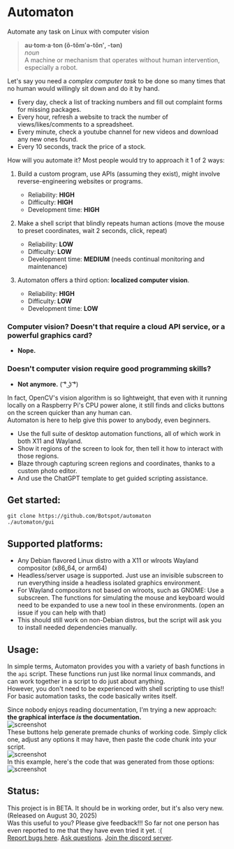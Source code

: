 # Automaton
Automate any task on Linux with computer vision

> **au·tom·a·ton  (ô-tŏmʻə-tŏn′, -tən)**  
> *noun*  
> A machine or mechanism that operates without human intervention, especially a robot.

Let's say you need a _complex computer task_ to be done so many times that no human would willingly sit down and do it by hand.
- Every day, check a list of tracking numbers and fill out complaint forms for missing packages.
- Every hour, refresh a website to track the number of views/likes/comments to a spreadsheet.
- Every minute, check a youtube channel for new videos and download any new ones found.
- Every 10 seconds, track the price of a stock.

How will you automate it? Most people would try to approach it 1 of 2 ways:

1. Build a custom program, use APIs (assuming they exist), might involve reverse-engineering websites or programs.
   - Reliability: **HIGH**
   - Difficulty: **HIGH**
   - Development time: **HIGH**
2. Make a shell script that blindly repeats human actions (move the mouse to preset coordinates, wait 2 seconds, click, repeat)
   - Reliability: **LOW**
   - Difficulty: **LOW**
   - Development time: **MEDIUM** (needs continual monitoring and maintenance)

3. Automaton offers a third option: **localized computer vision**.
   - Reliability: **HIGH**
   - Difficulty: **LOW**
   - Development time: **LOW**

### Computer vision? Doesn't that require a cloud API service, or a powerful graphics card?
- **Nope.**
### Doesn't computer vision require good programming skills?
- **Not anymore.** ( ͡° ͜ʖ ͡°)

In fact, OpenCV's vision algorithm is so lightweight, that even with it running locally on a Raspberry Pi's CPU power alone, it still finds and clicks buttons on the screen quicker than any human can.  
Automaton is here to help give this power to anybody, even beginners.
- Use the full suite of desktop automation functions, all of which work in both X11 and Wayland.
- Show it regions of the screen to look for, then tell it how to interact with those regions.
- Blaze through capturing screen regions and coordinates, thanks to a custom photo editor.
- And use the ChatGPT template to get guided scripting assistance.

## Get started:
```
git clone https://github.com/Botspot/automaton
./automaton/gui
```
## Supported platforms:

- Any Debian flavored Linux distro with a X11 or wlroots Wayland compositor (x86_64, or arm64)
- Headless/server usage is supported. Just use an invisible subscreen to run everything inside a headless isolated graphics environment.
- For Wayland compositors not based on wlroots, such as GNOME: Use a subscreen. The functions for simulating the mouse and keyboard would need to be expanded to use a new tool in these environments. (open an issue if you can help with that)
- This should still work on non-Debian distros, but the script will ask you to install needed dependencies manually.

## Usage:
In simple terms, Automaton provides you with a variety of bash functions in the `api` script. These functions run just like normal linux commands, and can work together in a script to do just about anything.  
However, you don't need to be experienced with shell scripting to use this!! For basic automation tasks, the code basically writes itself.

Since nobody enjoys reading documentation, I'm trying a new approach: **the graphical interface *is* the documentation.**  
![screenshot](https://github.com/user-attachments/assets/bfb2dfea-9fb3-42b0-8dec-8b45ab450ca0)  
These buttons help generate premade chunks of working code. Simply click one, adjust any options it may have, then paste the code chunk into your script.  
![screenshot](https://github.com/user-attachments/assets/673de504-ce40-4c9a-9c5e-4c205cc96b9a)  
In this example, here's the code that was generated from those options:  
![screenshot](https://github.com/user-attachments/assets/1887e1a2-a256-475c-8877-216e13c42463)

## Status:
This project is in BETA. It should be in working order, but it's also very new. (Released on August 30, 2025)  
Was this useful to you? Please give feedback!!! So far not one person has even reported to me that they have even tried it yet. :(  
[Report bugs here](https://github.com/Botspot/automaton/issues). [Ask questions](https://github.com/Botspot/automaton/issues). [Join the discord server](https://discord.gg/RXSTvaUvuu).
